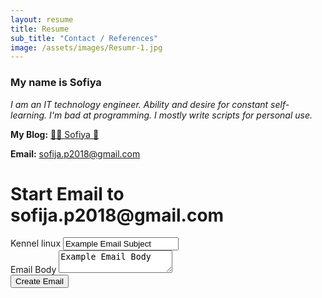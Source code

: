 ```yaml
---
layout: resume
title: Resume
sub_title: "Contact / References"
image: /assets/images/Resumr-1.jpg
---
```


### My name is Sofiya

_I am an IT technology engineer. Ability and desire for constant self-learning. I'm bad at programming. I mostly write scripts for personal use._

**My Blog:** [🌸🐳 Sofiya 👋](https://sofi2025-cpu.github.io/)

**Email:** <sofija.p2018@gmail.com>

<form action="mailto:sofija.p2018@gmail.com" method="GET" target="_blank">
    <h1 class="title">Start Email to sofija.p2018@gmail.com</h1>
    <div class="field"><label class="label" for="subject">Kennel linux</label>
        <input name="subject" id="subject" type="text" class="input" value="Example Email Subject"></div>
    <div class="field"><label class="label" for="body">Email Body</label>
        <textarea class="textarea" name="body" id="body">Example Email Body</textarea></div>
    <div><input type="submit" value="Create Email" class="button is-primary"></div>
</form>

<!--
[Your opinion is important to us](mailto:sofija.p2018@gmail.com?subject=Your%20opinion%20is%20important%20to%20us&body=Hello!%250D%250A%250D%250AYour%20opinion%20about%20our%20product/service%20is%20very%20important%20to%20us.%20Please%20share%20your%20impressions.%250D%250A%250D%250ABest%20regards,%250D%250A%250D%250A--%20%250D%250ASofiya%20S.V%250D%250AKennel-Linux%250D%250Asofijacom.github.io/)
-->

<!--
<a id="footer"></a>  
<img src="/assets/images/footer.svg" width="auto" />
-->

